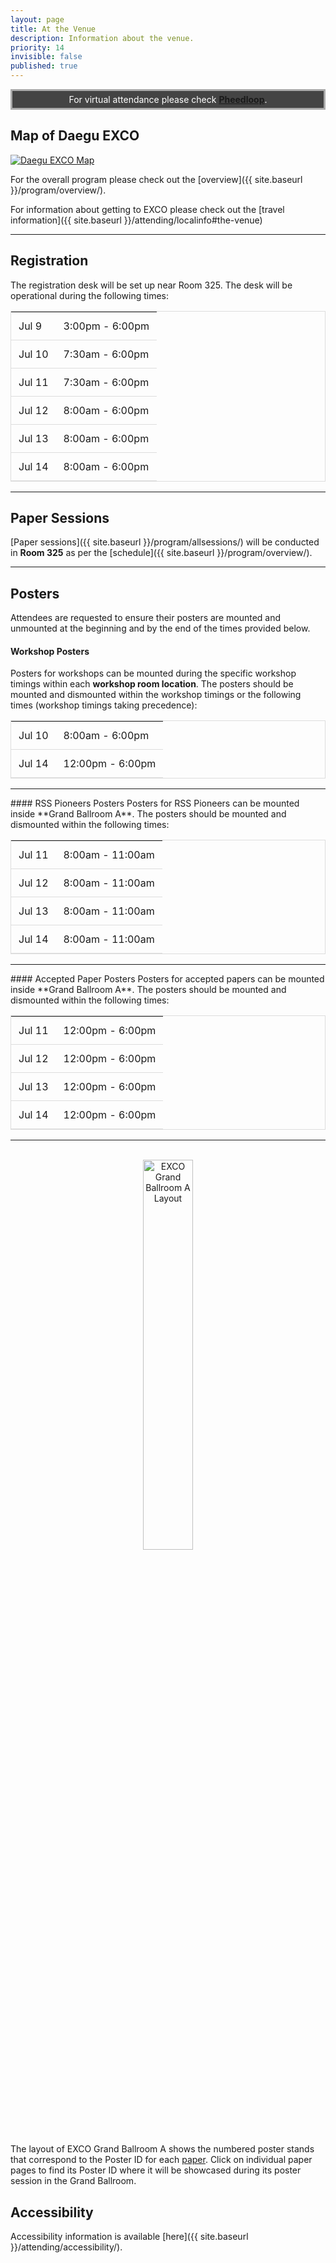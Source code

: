 ```yaml
---
layout: page
title: At the Venue
description: Information about the venue.
priority: 14
invisible: false
published: true
---
```


<style>
#myTable {
  border-collapse: collapse;
  width: 100%;
  border: 1px solid #ddd;
}

#myTable th, #myTable td {
  text-align: left;
  padding: 12px;
}

#myTable tr {
  border-bottom: 1px solid #ddd;
}

#myTable tr.header, #myTable tr:hover {
  background-color: #f1f1f1;
}
</style>


<div width="100%" style="border: solid #aaa 3px; background:#444; padding: 5px; color: white; text-align: center;">
 For virtual attendance please check <b><a href="https://pheedloop.com/RSS2023/virtual/" target="_blank">Pheedloop</a></b>.
</div>


## Map of Daegu EXCO

<div class="venue-map">
  <a href="{{ site.baseurl }}/images/RSS-EXCO-banner.jpg">
     <img src="{{ site.baseurl }}/images/RSS-EXCO.jpg"
     alt="Daegu EXCO Map">
  </a>
</div>

For the overall program please check out the [overview]({{ site.baseurl }}/program/overview/).

For information about getting to EXCO please check out the [travel information]({{ site.baseurl }}/attending/localinfo#the-venue)

<hr>

## Registration

The registration desk will be set up near Room 325. The desk will be operational during the following times:


<table id="myTable">
<tr><td>Jul 9</td>  <td> 3:00pm - 6:00pm</td></tr>
<tr><td>Jul 10</td>  <td> 7:30am - 6:00pm</td></tr>
<tr><td>Jul 11</td>  <td> 7:30am - 6:00pm</td></tr>
<tr><td>Jul 12</td>  <td> 8:00am - 6:00pm</td></tr>
<tr><td>Jul 13</td>  <td> 8:00am - 6:00pm</td></tr>
<tr><td>Jul 14</td>  <td> 8:00am - 6:00pm</td></tr>
</table>


<hr>

## Paper Sessions

[Paper sessions]({{ site.baseurl }}/program/allsessions/) will be conducted in **Room 325** as per the [schedule]({{ site.baseurl }}/program/overview/).

<hr>



## Posters
Attendees are requested to ensure their posters are mounted and unmounted at the beginning and by the end of the times provided below.

#### Workshop Posters
Posters for workshops can be mounted during the specific workshop timings within each **workshop room location**. The posters should be mounted and dismounted within the workshop timings or the following times (workshop timings taking precedence):


<table id="myTable">
<tr><td>Jul 10</td>  <td> 8:00am - 6:00pm</td> </tr>
<tr><td>Jul 14</td>  <td> 12:00pm - 6:00pm</td> </tr>
</table>
<hr>
#### RSS Pioneers Posters
Posters for RSS Pioneers can be mounted inside **Grand Ballroom A**. The posters should be mounted and dismounted within the following times:


<table id="myTable">
<tr><td>Jul 11</td>  <td> 8:00am - 11:00am</td> </tr>
<tr><td>Jul 12</td>  <td> 8:00am - 11:00am</td> </tr>
<tr><td>Jul 13</td>  <td> 8:00am - 11:00am</td> </tr>
<tr><td>Jul 14</td>  <td> 8:00am - 11:00am</td> </tr>
</table>
<hr>
#### Accepted Paper Posters
Posters for accepted papers can be mounted inside **Grand Ballroom A**. The posters should be mounted and dismounted within the following times:


<table id="myTable">
<tr><td>Jul 11</td>  <td> 12:00pm - 6:00pm</td> </tr>
<tr><td>Jul 12</td>  <td> 12:00pm - 6:00pm</td> </tr>
<tr><td>Jul 13</td>  <td> 12:00pm - 6:00pm</td> </tr>
<tr><td>Jul 14</td>  <td> 12:00pm - 6:00pm</td> </tr>
</table>
<hr>
<br>
<center>
  <a href="{{ site.baseurl }}/images/RSS-2023_GB-A.png">
     <img src="{{ site.baseurl }}/images/RSS-2023_GB-A.png" style="width: 40%;"
     alt="EXCO Grand Ballroom A Layout">
  </a>
</center>

The layout of EXCO Grand Ballroom A shows the numbered poster stands that correspond to the Poster ID for each <a href="{{ site.baseurl }}/program/papers/">paper</a>. Click on individual paper pages to find its Poster ID where it will be showcased during its poster session in the Grand Ballroom. 



## Accessibility
Accessibility information is available [here]({{ site.baseurl }}/attending/accessibility/).